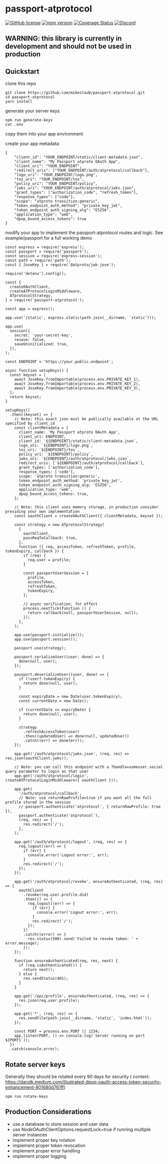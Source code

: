 # passport-atprotocol

[![GitHub license](https://img.shields.io/badge/license-MIT-blue.svg)](https://github.com/mikestaub/passport-atprotocol/blob/main/LICENSE)  [![npm version](https://img.shields.io/npm/v/passport-atprotocol.svg?style=flat)](https://www.npmjs.com/package/passport-atprotocol)  [![Coverage Status](https://coveralls.io/repos/github/mikestaub/passport-atprotocol/badge.svg?branch=main)](https://coveralls.io/github/mikestaub/passport-atprotocol?branch=main) [![Discord](https://img.shields.io/discord/1097580399187738645?style=flat&logo=discord&logoColor=white)](https://discord.gg/tCD8MMfq)

## WARNING: this library is currently in development and should not be used in production

## Quickstart

clone this repo
```
git clone https://github.com/mikestaub/passport-atprotocol.git
cd passport-atprotocol
yarn install
```

generate your server keys
```
npm run generate-keys
cat .env
```

copy them into your app environment

create your app metadata:
```
{
    "client_id": "YOUR_ENDPOINT/static/client-metadata.json",
    "client_name": "My Passport atproto OAuth App",
    "client_uri": "YOUR_ENDPOINT",
    "redirect_uris": ["YOUR_ENDPOINT/auth/atprotocol/callback"],
    "logo_uri": "YOUR_ENDPOINT/logo.png",
    "tos_uri": "YOUR_ENDPOINT/tos",
    "policy_uri": "YOUR_ENDPOINT/policy",
    "jwks_uri": "YOUR_ENDPOINT/auth/atprotocol/jwks.json",
    "grant_types": ["authorization_code", "refresh_token"],
    "response_types": ["code"],
    "scope": "atproto transition:generic",
    "token_endpoint_auth_method": "private_key_jwt",
    "token_endpoint_auth_signing_alg": "ES256",
    "application_type": "web",
    "dpop_bound_access_tokens": true
}
```

modify your app to implement the passport-atprotocol routes and logic. See example/passport for a full working demo

```
const express = require('express');
const passport = require('passport');
const session = require('express-session');
const path = require('path');
const { JoseKey } = require('@atproto/jwk-jose');

require('dotenv').config();

const {
  createOAuthClient,
  createATProtocolLoginMiddleware,
  ATprotocolStrategy,
} = require('passport-atprotocol');

const app = express();

app.use('/static', express.static(path.join(__dirname, 'static')));

app.use(
  session({
    secret: 'your-secret-key',
    resave: false,
    saveUninitialized: true,
  }),
);

const ENDPOINT = 'https://your.public.endpoint';

async function setupKeys() {
  const keyset = [
    await JoseKey.fromImportable(process.env.PRIVATE_KEY_1),
    await JoseKey.fromImportable(process.env.PRIVATE_KEY_2),
    await JoseKey.fromImportable(process.env.PRIVATE_KEY_3),
  ];
  return keyset;
}

setupKeys()
  .then((keyset) => {
    // Note: this exact json must be publically available at the URL specified by client_id
    const clientMetadata = {
      client_name: 'My Passport atproto OAuth App',
      client_uri: ENDPOINT,
      client_id: `${ENDPOINT}/static/client-metadata.json`,
      logo_uri: `${ENDPOINT}/logo.png`,
      tos_uri: `${ENDPOINT}/tos`,
      policy_uri: `${ENDPOINT}/policy`,
      jwks_uri: `${ENDPOINT}/auth/atprotocol/jwks.json`,
      redirect_uris: [`${ENDPOINT}/auth/atprotocol/callback`],
      grant_types: ['authorization_code'],
      response_types: ['code'],
      scope: 'atproto transition:generic',
      token_endpoint_auth_method: 'private_key_jwt',
      token_endpoint_auth_signing_alg: 'ES256',
      application_type: 'web',
      dpop_bound_access_tokens: true,
    };

    // Note: this client uses memory storage, in production consider providing your own implementation
    const oauthClient = createOAuthClient({ clientMetadata, keyset });

    const strategy = new ATprotocolStrategy(
      {
        oauthClient,
        passReqToCallback: true,
      },
      function ({ req, accessToken, refreshToken, profile, tokenExpiry, callback }) {
        if (req) {
          req.user = profile;
        }

        const passportUserSession = {
          profile,
          accessToken,
          refreshToken,
          tokenExpiry,
        };

        // async verification, for effect
        process.nextTick(function () {
          return callback(null, passportUserSession, null);
        });
      },
    );

    app.use(passport.initialize());
    app.use(passport.session());

    passport.use(strategy);

    passport.serializeUser((user, done) => {
      done(null, user);
    });

    passport.deserializeUser((user, done) => {
      if (!user?.tokenExpiry) {
        return done(null, user);
      }

      const expiryDate = new Date(user.tokenExpiry);
      const currentDate = new Date();

      if (currentDate <= expiryDate) {
        return done(null, user);
      }

      strategy
        .refreshAccessToken(user)
        .then((updatedUser) => done(null, updatedUser))
        .catch((err) => done(err));
    });

    app.get('/auth/atprotocol/jwks.json', (req, res) => res.json(oauthClient.jwks));

    // Note: you can call this endpoint with a ?handle=someuser.social query parameter to login as that user
    app.get('/auth/atprotocol/login', createATProtocolLoginMiddleware({ oauthClient }));

    app.get(
      '/auth/atprotocol/callback',
      // Note: use returnRawProfile=true if you want all the full profile stored in the session
      // passport.authenticate('atprotocol', { returnRawProfile: true }),
      passport.authenticate('atprotocol'),
      (req, res) => {
        res.redirect('/');
      },
    );

    app.get('/auth/atprotocol/logout', (req, res) => {
      req.logout((err) => {
        if (err) {
          console.error('Logout error:', err);
        }
        res.redirect('/');
      });
    });

    app.get('/auth/atprotocol/revoke', ensureAuthenticated, (req, res) => {
      oauthClient
        .revoke(req.user.profile.did)
        .then(() => {
          req.logout((err) => {
            if (err) {
              console.error('Logout error:', err);
            }
            res.redirect('/');
          });
        })
        .catch((error) => {
          res.status(500).send('Failed to revoke token: ' + error.message);
        });
    });

    function ensureAuthenticated(req, res, next) {
      if (req.isAuthenticated()) {
        return next();
      } else {
        res.sendStatus(401);
      }
    }

    app.get('/api/profile', ensureAuthenticated, (req, res) => {
      res.json(req.user.profile);
    });

    app.get('*', (req, res) => {
      res.sendFile(path.join(__dirname, 'static', 'index.html'));
    });

    const PORT = process.env.PORT || 1234;
    app.listen(PORT, () => console.log(`Server running on port ${PORT}`));
  })
  .catch(console.error);

```

## Rotate server keys

Generally they should be rotated every 90 days for security
( context: https://darutk.medium.com/illustrated-dpop-oauth-access-token-security-enhancement-801680d761ff)
```
npm run rotate-keys
```

## Production Considerations

- use a database to store session and user data
- use NodeOAuthClientOptions.requestLock=true if running multiple server instances
- implement proper key rotation
- implement proper token revocation
- implement proper error handling
- implement proper logging


